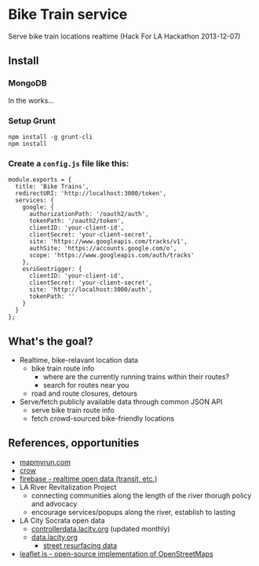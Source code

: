 # Bike Train service

Serve bike train locations realtime (Hack For LA Hackathon 2013-12-07)

## Install

### MongoDB

In the works...

### Setup Grunt

```
npm install -g grunt-cli
npm install
```

### Create a `config.js` file like this:

```
module.exports = {
  title: 'Bike Trains',
  redirectURI: 'http://localhost:3000/token',
  services: {
    google: {
      authorizationPath: '/oauth2/auth',
      tokenPath: '/oauth2/token',
      clientID: 'your-client-id',
      clientSecret: 'your-client-secret',
      site: 'https://www.googleapis.com/tracks/v1',
      authSite: 'https://accounts.google.com/o',
      scope: 'https://www.googleapis.com/auth/tracks'
    },
    esriGeotrigger: {
      clientID: 'your-client-id',
      clientSecret: 'your-client-secret',
      site: 'http://localhost:3000/auth',
      tokenPath: ''
    }
  }
};
```

## What's the goal?

- Realtime, bike-relavant location data
  - bike train route info
    - where are the currently running trains within their routes?
    - search for routes near you
  - road and route closures, detours
- Serve/fetch publicly available data through common JSON API
  - serve bike train route info
  - fetch crowd-sourced bike-friendly locations

## References, opportunities

- [mapmyrun.com](http://mapmyrun.com/)
- [crow](http://solid.it.cx/bikemap2)
- [firebase - realtime open data (transit, etc.)](http://firebase.com/)
- LA River Revitalization Project
  - connecting communities along the length of the river thorugh policy and advocacy
  - encourage services/popups along the river, establish to lasting
- LA City Socrata open data
  - [controllerdata.lacity.org](http://controllerdata.lacity.org) (updated monthly)
  - [data.lacity.org](http://data.lacity.org)
    - [street resurfacing data](https://data.lacity.org/Geographic-Information/Street-Resurfacing-Projects-Fiscal-Year-2013-2014-/qj6r-5v4t)
- [leaflet.js - open-source implementation of OpenStreetMaps](leafletjs.con)
